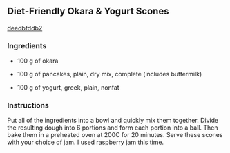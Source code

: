 ## Diet-Friendly Okara & Yogurt Scones

[deedbfddb2](https://cookpad.com/us/recipes/148663-diet-friendly-okara-yogurt-scones)

### Ingredients

 - 100 g of okara

 - 100 g of pancakes, plain, dry mix, complete (includes buttermilk)

 - 100 g of yogurt, greek, plain, nonfat

### Instructions

Put all of the ingredients into a bowl and quickly mix them together. Divide the resulting dough into 6 portions and form each portion into a ball. Then bake them in a preheated oven at 200C for 20 minutes. Serve these scones with your choice of jam. I used raspberry jam this time.